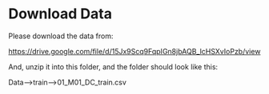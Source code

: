 # Download Data
Please download the data from:

https://drive.google.com/file/d/15Jx9Scq9FqpIGn8jbAQB_lcHSXvIoPzb/view

And, unzip it into this folder, and the folder should look like this:

Data-->train-->01_M01_DC_train.csv
